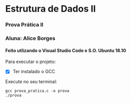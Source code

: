 # Estrutura de Dados II
### Prova Prática II
### Aluna: Alice Borges
#### Feito utlizando o Visual Studio Code e S.O. Ubuntu 18.10

Para executar o projeto:
- [X] Ter instalado o GCC

Execute no seu terminal: 
```
gcc prova_pratica.c -o prova
./prova
```